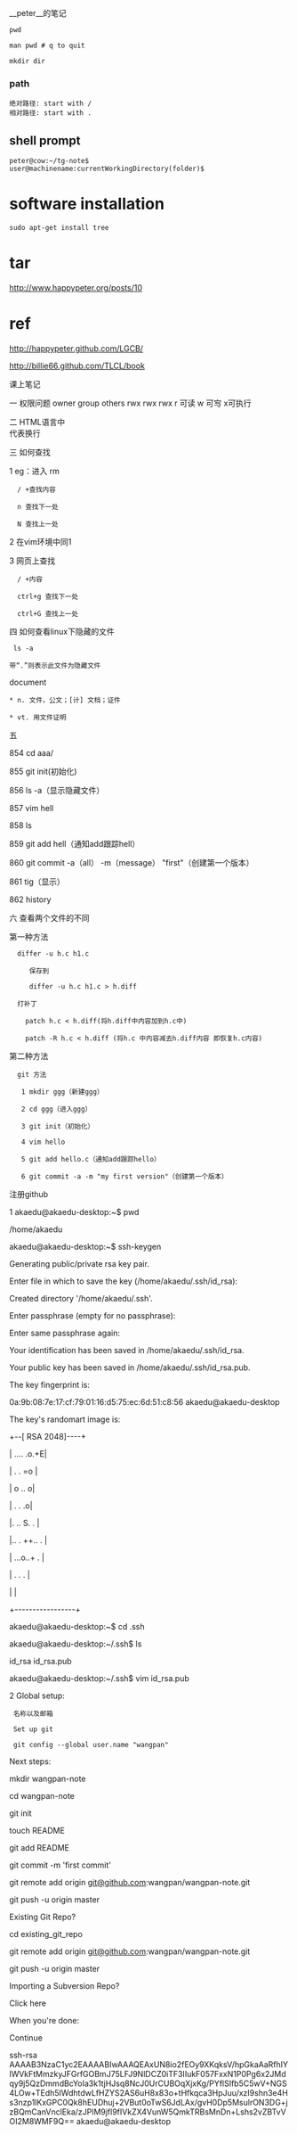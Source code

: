__peter__的笔记

    pwd

    man pwd # q to quit

    mkdir dir

### path

    绝对路径: start with /
    相对路径: start with .

## shell prompt

    peter@cow:~/tg-note$
    user@machinename:currentWorkingDirectory(folder)$

# software installation

    sudo apt-get install tree


# tar 

http://www.happypeter.org/posts/10

# ref

http://happypeter.github.com/LGCB/

http://billie66.github.com/TLCL/book

课上笔记


一  权限问题
owner  group others
rwx    rwx   rwx
r 可读 w  可㝍   x可执行



二  HTML语言中<br>代表换行



三  如何查找

1 eg：进入 rm

      / +查找内容

      n 查找下一处

      N 查找上一处

2 在vim环境中同1

3 网页上查找

      / +内容

      ctrl+g 查找下一处

      ctrl+G 查找上一处

四  如何查看linux下隐藏的文件

     ls -a

    带“.”则表示此文件为隐藏文件

document     

    * n. 文件，公文；[计] 文档；证件

    * vt. 用文件证明

五 

  854  cd aaa/

  855  git init(初始化)

  856  ls -a（显示隐藏文件）

  857  vim hell

  858  ls

  859  git add hell（通知add跟踪hell）

  860  git commit -a（all） -m（message） "first"（创建第一个版本）

  861  tig（显示）

  862  history


六 查看两个文件的不同

   第一种方法

      differ -u h.c h1.c 

         保存到

         differ -u h.c h1.c > h.diff

      打补丁

        patch h.c < h.diff(将h.diff中内容加到h.c中)

        patch -R h.c < h.diff (将h.c 中内容减去h.diff内容 即恢复h.c内容)

   第二种方法

      git 方法

       1 mkdir ggg（新建ggg）

       2 cd ggg（进入ggg）

       3 git init（初始化）

       4 vim hello

       5 git add hello.c（通知add跟踪hello） 

       6 git commit -a -m "my first version"（创建第一个版本）


注册github 

1  akaedu@akaedu-desktop:~$ pwd

/home/akaedu

akaedu@akaedu-desktop:~$ ssh-keygen

Generating public/private rsa key pair.

Enter file in which to save the key (/home/akaedu/.ssh/id_rsa): 

Created directory '/home/akaedu/.ssh'.

Enter passphrase (empty for no passphrase): 

Enter same passphrase again: 

Your identification has been saved in /home/akaedu/.ssh/id_rsa.

Your public key has been saved in /home/akaedu/.ssh/id_rsa.pub.

The key fingerprint is:

0a:9b:08:7e:17:cf:79:01:16:d5:75:ec:6d:51:c8:56 akaedu@akaedu-desktop

The key's randomart image is:

+--[ RSA 2048]----+

|       .... .o.+E|

|        .  .  =o |

|       o     .. o|

|      . .      .o|

|.   ..  S.     . |

|.. . ++.. .      |

| ...o..+ .       |

|  . .   .        |

|                 |

+-----------------+

akaedu@akaedu-desktop:~$ cd .ssh

akaedu@akaedu-desktop:~/.ssh$ ls

id_rsa  id_rsa.pub

akaedu@akaedu-desktop:~/.ssh$ vim id_rsa.pub 



2  Global setup:

     名称以及邮箱

     Set up git

     git config --global user.name "wangpan"



Next steps:


  mkdir wangpan-note

  cd wangpan-note

  git init

  touch README

  git add README

  git commit -m 'first commit'

  git remote add origin git@github.com:wangpan/wangpan-note.git

  git push -u origin master

      


Existing Git Repo?

  cd existing_git_repo

  git remote add origin git@github.com:wangpan/wangpan-note.git

  git push -u origin master

      

Importing a Subversion Repo?


  Click here
      


When you're done:

  Continue

ssh-rsa AAAAB3NzaC1yc2EAAAABIwAAAQEAxUN8io2fEOy9XKqksV/hpGkaAaRfhIYlWVkFtMmzkyJFGrfGOBmJ75LFJ9NlDCZ0iTF3IIukF057FxxN1P0Pg6x2JMdqy9j5QzDmmdBcYoIa3k1tjHJsq8NcJ0UrCUBOqXjxKg/PYflSIfb5C5wV+NGS4LOw+TEdh5IWdhtdwLfHZYS2AS6uH8x83o+tHfkqca3HpJuu/xzI9shn3e4Hs3nzp1lKxGPC0Qk8hEUDhuj+2VBut0oTwS6JdLAx/gvH0Dp5MsulrON3DG+jzBQmCanVnclEka/zJPlM9jfl9fIVkZX4VunW5QmkTRBsMnDn+Lshs2vZBTvVOI2M8WMF9Q== akaedu@akaedu-desktop
